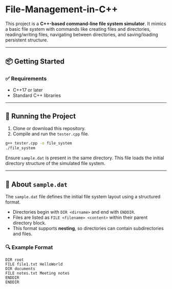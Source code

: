 # File-Management-in-C++
This project is a **C++-based command-line file system simulator**. It mimics a basic file system with commands like creating files and directories, reading/writing files, navigating between directories, and saving/loading persistent structure.

---

## 📦 Getting Started

### ✅ Requirements
- C++17 or later
- Standard C++ libraries

---

## 🚀 Running the Project

1. Clone or download this repository.
2. Compile and run the `tester.cpp` file.

```bash
g++ tester.cpp -o file_system
./file_system
```
Ensure `sample.dat` is present in the same directory. This file loads the initial directory structure of the simulated file system.

---

## 📂 About `sample.dat`

The `sample.dat` file defines the initial file system layout using a structured format.

- Directories begin with `DIR <dirname>` and end with `ENDDIR`.
- Files are listed as `FILE <filename> <content>` within their parent directory block.
- This format supports **nesting**, so directories can contain subdirectories and files.

### 🔍 Example Format

```plaintext
DIR root
FILE file1.txt HelloWorld
DIR documents
FILE notes.txt Meeting notes
ENDDIR
ENDDIR
